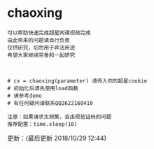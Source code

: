 # chaoxing
    可以帮助快速完成超星网课视频完成
    由此带来的问题请自行负责
    仅供研究，切勿用于非法用途
    希望大家继续完善和一起研究



    # cx = chaoxing(parameter) 请传入你的超星cookie
    # 初始化后请先使用load函数
    # 请参考demo
    # 有任何疑问请联系QQ2622160410

    注意：如果请求太频繁，会出现验证码的问题
    推荐配置：time.sleep(10)


更新：(最后更新 2018/10/29 12:44)

